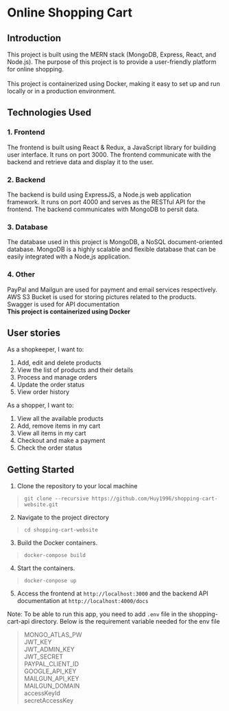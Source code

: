 # Online Shopping Cart

## Introduction
This project is built using the MERN stack (MongoDB, Express, React, and Node.js).
The purpose of this project is to provide a user-friendly platform for online shopping.
<br><br>
This project is containerized using Docker, making it easy to set up and
run locally or in a production environment.

## Technologies Used
### 1. Frontend
The frontend is built using React & Redux, a JavaScript library for building user interface.
It runs on port 3000. The frontend communicate with the backend and retrieve data and display
it to the user.

### 2. Backend
The backend is build using ExpressJS, a Node.js web application framework. It runs on port 4000
and serves as the RESTful API for the frontend. The backend communicates with MongoDB to persit data.

### 3. Database
The database used in this project is MongoDB, a NoSQL document-oriented database.
MongoDB is a highly scalable and flexible database that can be easily integrated with a Node,js application.

### 4. Other
PayPal and Mailgun are used for payment and email services respectively. <br>
AWS S3 Bucket is used for storing pictures related to the products. <br>
Swagger is used for API documentation <br>
__This project is containerized using Docker__


## User stories
As a shopkeeper, I want to:
1. Add, edit and delete products
2. View the list of products and their details
3. Process and manage orders
4. Update the order status
5. View order history

As a shopper, I want to:
1. View all the available products
2. Add, remove items in my cart
3. View all items in my cart
4. Checkout and make a payment
5. Check the order status


## Getting Started
1. Clone the repository to your local machine <br>
> `git clone --recursive https://github.com/Huy1996/shopping-cart-website.git`
2. Navigate to the project directory
> `cd shopping-cart-website`
3. Build the Docker containers.
> `docker-compose build`
4. Start the containers.
> `docker-conpose up`
5. Access the frontend at `http://localhost:3000` and the backend API documentation
at `http://localhost:4000/docs`

Note: To be able to run this app, you need to add `.env` file in the shopping-cart-api 
directory. Below is the requirement variable needed for the env file
> MONGO_ATLAS_PW <br>
> JWT_KEY <br>
> JWT_ADMIN_KEY <br> 
> JWT_SECRET <br>
> PAYPAL_CLIENT_ID <br>
> GOOGLE_API_KEY <br>
> MAILGUN_API_KEY <br>
> MAILGUN_DOMAIN <br>
> accessKeyId <br>
> secretAccessKey <br>
